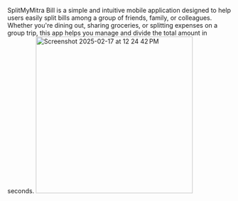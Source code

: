SplitMyMitra Bill is a simple and intuitive mobile application designed to help users easily split bills among a group of friends, family, or colleagues. Whether you're dining out, sharing groceries, or splitting expenses on a group trip, this app helps you manage and divide the total amount in seconds.
<img width="353" alt="Screenshot 2025-02-17 at 12 24 42 PM" src="https://github.com/user-attachments/assets/b02c8730-05ed-442c-93a8-88cad41c2b6e" />
